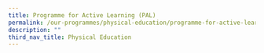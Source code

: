 ```yaml
---
title: Programme for Active Learning (PAL)
permalink: /our-programmes/physical-education/programme-for-active-learning/
description: ""
third_nav_title: Physical Education
---
```


